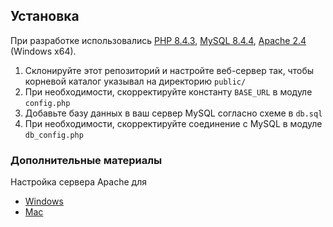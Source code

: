 ## Установка

При разработке использовались [PHP 8.4.3](https://windows.php.net/downloads/releases/php-8.4.3-Win32-vs17-x64.zip), [MySQL 8.4.4](https://cdn.mysql.com//Downloads/MySQL-8.4/mysql-8.4.4-winx64.msi), [Apache 2.4](https://www.apachelounge.com/download/VS17/binaries/httpd-2.4.63-250122-win64-VS17.zip) (Windows x64).

1. Склонируйте этот репозиторий и настройте веб-сервер так, чтобы корневой каталог указывал на директорию `public/`
2. При необходимости, скорректируйте константу `BASE_URL` в модуле `config.php`
3. Добавьте базу данных в ваш сервер MySQL согласно схеме в `db.sql`
4. При необходимости, скорректируйте соединение с MySQL в модуле `db_config.php`

### Дополнительные материалы

Настройка сервера Apache для

* [Windows](https://metanit.com/php/tutorial/1.3.php)
* [Mac](https://metanit.com/php/tutorial/1.5.php)
